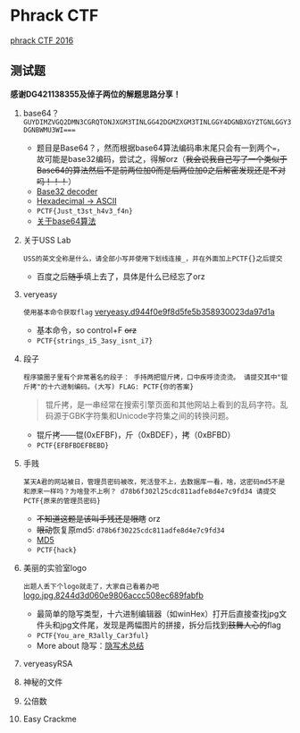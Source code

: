 # Phrack CTF
[phrack CTF 2016][c9822f33]
## 测试题
**感谢DG421138355及倬子两位的解题思路分享！**

1. base64？
    ``GUYDIMZVGQ2DMN3CGRQTONJXGM3TINLGG42DGMZXGM3TINLGGY4DGNBXGYZTGNLGGY3DGNBWMU3WI===``
    - 题目是Base64？，然而根据base64算法编码串末尾只会有一到两个`=`，故可能是base32编码，尝试之，得解orz（~~我会说我自己写了一个类似于Base64的算法然后不是前两位加0而是后两位加0之后解密发现还是不对吗！！！~~）
    - [Base32 decoder][6bdb3a2e]
    - [Hexadecimal -> ASCII][c6610975]
    - `PCTF{Just_t3st_h4v3_f4n}`
    - [关于base64算法][e7a2fac9]


2. 关于USS Lab

    ``USS的英文全称是什么，请全部小写并使用下划线连接_，并在外面加上PCTF{}之后提交``
    - 百度之后~~随手~~填上去了，具体是什么已经忘了orz

3. veryeasy

    ``使用基本命令获取flag``
    [veryeasy.d944f0e9f8d5fe5b358930023da97d1a](https://ctf.phrack.top/upload/veryeasy.d944f0e9f8d5fe5b358930023da97d1a)

    - 基本命令，so control+F ~~orz~~
    - `PCTF{strings_i5_3asy_isnt_i7}`

4. 段子

    ``
    程序猿圈子里有个非常著名的段子：
    手持两把锟斤拷，口中疾呼烫烫烫。
    请提交其中"锟斤拷"的十六进制编码。(大写)
    FLAG: PCTF{你的答案}
    ``

    > 锟斤拷，是一串经常在搜索引擎页面和其他网站上看到的乱码字符。乱码源于GBK字符集和Unicode字符集之间的转换问题。

    - 锟斤拷——锟(0xEFBF)，斤（0xBDEF），拷（0xBFBD）
    - `PCTF{EFBFBDEFBEBD}`

5. 手贱

    ``
    某天A君的网站被日，管理员密码被改，死活登不上，去数据库一看，啥，这密码md5不是和原来一样吗？为啥登不上咧？
    d78b6f302l25cdc811adfe8d4e7c9fd34
    请提交PCTF{原来的管理员密码}
    ``

    - ~~不知道这题是该叫手残还是眼瞎~~ orz
    - ~~眼动~~恢复原md5:  `d78b6f30225cdc811adfe8d4e7c9fd34`
    - [MD5](http://www.cmd5.com/)
    - `PCTF{hack}`

6. 美丽的实验室logo

    ``出题人丢下个logo就走了，大家自己看着办吧``
    [logo.jpg.8244d3d060e9806accc508ec689fabfb](https://ctf.phrack.top/upload/logo.jpg.8244d3d060e9806accc508ec689fabfb)

    - 最简单的隐写类型，十六进制编辑器（如winHex）打开后直接查找jpg文件头和jpg文件尾，发现是两幅图片的拼接，拆分后找到~~鼓舞人心的~~flag
    - `PCTF{You_are_R3ally_Car3ful}`
    - More about 隐写：[隐写术总结][8aba9e34]

7. veryeasyRSA

8. 神秘的文件

9. 公倍数

10. Easy Crackme

  [c9822f33]: https://ctf.phrack.top "phrack CTF 2016"
  [6bdb3a2e]: http://tomeko.net/online_tools/base32.php?lang=en "Base32 decoder"
  [c6610975]: http://tomeko.net/online_tools/hex_to_ascii.php?lang=en "Hexadecimal to ASCII converter"
  [8aba9e34]: http://drops.wooyun.org/tips/4862 "隐写术总结"
  [e7a2fac9]: http://base64.xpcha.com/ "Base64编码/解码"
